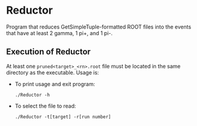 Reductor
==========

Program that reduces GetSimpleTuple-formatted ROOT files into the events that have at least 2 gamma, 1 pi+, and 1 pi-.

## Execution of Reductor

At least one `pruned<target>_<rn>.root` file must be located in the same directory as the executable. Usage is:

* To print usage and exit program:

  ```
  ./Reductor -h
  ```

* To select the file to read:

  ```
  ./Reductor -t[target] -r[run number]
  ``` 
